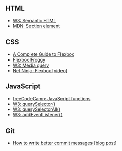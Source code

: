 ## HTML

- [W3: Semantic HTML](https://www.w3schools.com/html/html5_semantic_elements.asp)
- [MDN: Section element](https://developer.mozilla.org/en-US/docs/Web/HTML/Element/section)

## CSS

- [A Complete Guide to Flexbox](https://css-tricks.com/snippets/css/a-guide-to-flexbox/)
- [Flexbox Froggy](https://flexboxfroggy.com/)
- [W3: Media query](https://www.w3schools.com/cssref/css3_pr_mediaquery.asp)
- [Net Ninja: Flexbox [video]](https://www.youtube.com/playlist?list=PL4cUxeGkcC9i3FXJSUfmsNOx8E7u6UuhG)

## JavaScript

- [freeCodeCamp: JavaScript functions](https://www.freecodecamp.org/learn/javascript-algorithms-and-data-structures/basic-javascript/write-reusable-javascript-with-functions)
- [W3: querySelector()](https://www.w3schools.com/jsref/met_document_queryselector.asp)
- [W3: querySelectorAll()](https://www.w3schools.com/jsref/met_document_queryselectorall.asp)
- [W3: addEventListener()](https://www.w3schools.com/jsref/met_document_addeventlistener.asp)

## Git

- [How to write better commit messages [blog post]](https://www.freecodecamp.org/news/how-to-write-better-git-commit-messages/)
